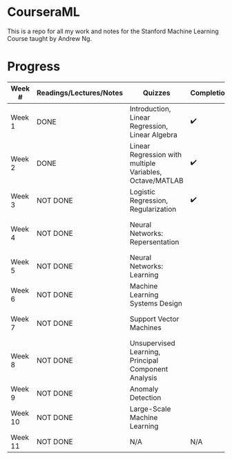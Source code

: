 # CourseraML
This is a repo for all my work and notes for the Stanford Machine Learning Course taught by Andrew Ng.

# Progress
| Week # | Readings/Lectures/Notes| Quizzes | Completion | Assignments | Completion |
|--------|------------------------|---------|------------|-------------|------------|
| Week 1 | DONE | Introduction, Linear Regression, Linear Algebra | :heavy_check_mark: | N/A | N/A |
| Week 2 | DONE | Linear Regression with multiple Variables, Octave/MATLAB | :heavy_check_mark: | Linear Regression | :heavy_check_mark: |
| Week 3 | NOT DONE | Logistic Regression, Regularization | :heavy_check_mark: | Logistic Regression | IN PROGRESS  |
| Week 4 | NOT DONE | Neural Networks: Repersentation| | Multi-class Classification and Neural Networks | | 
| Week 5 | NOT DONE | Neural Networks: Learning | | Neural Network Learning | |
| Week 6 | NOT DONE | Machine Learning Systems Design | | N/A | N/A |
| Week 7 | NOT DONE | Support Vector Machines | | Support Vector Machines | | 
| Week 8 | NOT DONE | Unsupervised Learning, Principal Component Analysis | | K-Means Clustering & PCA | | 
| Week 9 | NOT DONE | Anomaly Detection | | N/A | N/A |
| Week 10 | NOT DONE | Large-Scale Machine Learning | | N/A | N/A | 
| Week 11 | NOT DONE | N/A | N/A | Photo OCR | |

